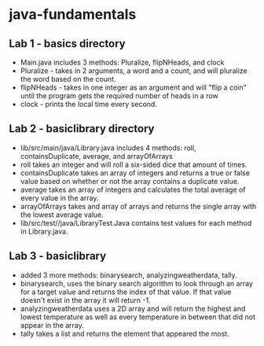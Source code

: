 # java-fundamentals

## Lab 1 - basics directory
- Main.java includes 3 methods: Pluralize, flipNHeads, and clock
- Pluralize - takes in 2 arguments, a word and a count, and will pluralize the word based on the count.
- flipNHeads - takes in one integer as an argument and will "flip a coin" until the program gets the required number of heads in a row
- clock - prints the local time every second.

## Lab 2 - basiclibrary directory
- lib/src/main/java/Library.java includes 4 methods: roll, containsDuplicate, average, and arrayOfArrays
- roll takes an integer and will roll a six-sided dice that amount of times.
- containsDuplicate takes an array of integers and returns a true or false value based on whether or not the array contains a duplicate value.
- average takes an array of integers and calculates the total average of every value in the array.
- arrayOfArrays takes and array of arrays and returns the single array with the lowest average value.
- lib/src/test//java/LibraryTest.Java contains test values for each method in Library.java.

## Lab 3 - basiclibrary
- added 3 more methods: binarysearch, analyzingweatherdata, tally.
- binarysearch, uses the binary search algorithm to look through an array for a target value and returns the index of that value. If that value doesn't exist in the array it will return -1.
- analyzingweatherdata uses a 2D array and will return the highest and lowest temperature as well as every temperature in between that did not appear in the array.
- tally takes a list and returns the element that appeared the most.
